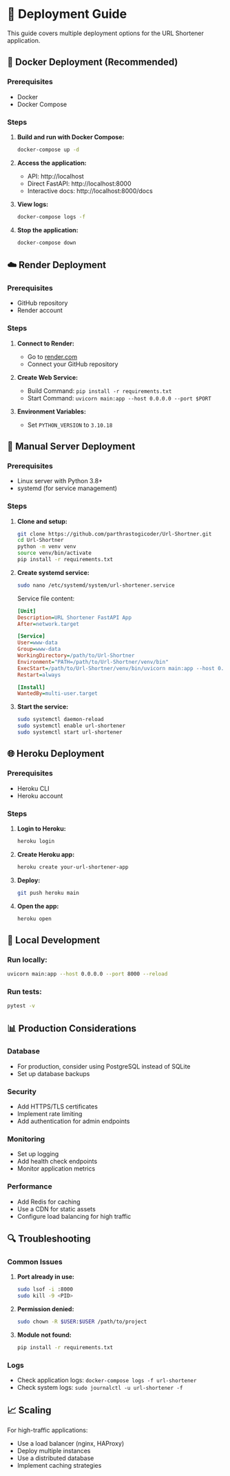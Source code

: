 # 🚀 Deployment Guide

This guide covers multiple deployment options for the URL Shortener application.

## 🐳 Docker Deployment (Recommended)

### Prerequisites
- Docker
- Docker Compose

### Steps

1. **Build and run with Docker Compose:**
   ```bash
   docker-compose up -d
   ```

2. **Access the application:**
   - API: http://localhost
   - Direct FastAPI: http://localhost:8000
   - Interactive docs: http://localhost:8000/docs

3. **View logs:**
   ```bash
   docker-compose logs -f
   ```

4. **Stop the application:**
   ```bash
   docker-compose down
   ```

## ☁️ Render Deployment

### Prerequisites
- GitHub repository
- Render account

### Steps

1. **Connect to Render:**
   - Go to [render.com](https://render.com)
   - Connect your GitHub repository

2. **Create Web Service:**
   - Build Command: `pip install -r requirements.txt`
   - Start Command: `uvicorn main:app --host 0.0.0.0 --port $PORT`

3. **Environment Variables:**
   - Set `PYTHON_VERSION` to `3.10.18`

## 🔧 Manual Server Deployment

### Prerequisites
- Linux server with Python 3.8+
- systemd (for service management)

### Steps

1. **Clone and setup:**
   ```bash
   git clone https://github.com/parthrastogicoder/Url-Shortner.git
   cd Url-Shortner
   python -m venv venv
   source venv/bin/activate
   pip install -r requirements.txt
   ```

2. **Create systemd service:**
   ```bash
   sudo nano /etc/systemd/system/url-shortener.service
   ```

   Service file content:
   ```ini
   [Unit]
   Description=URL Shortener FastAPI App
   After=network.target

   [Service]
   User=www-data
   Group=www-data
   WorkingDirectory=/path/to/Url-Shortner
   Environment="PATH=/path/to/Url-Shortner/venv/bin"
   ExecStart=/path/to/Url-Shortner/venv/bin/uvicorn main:app --host 0.0.0.0 --port 8000
   Restart=always

   [Install]
   WantedBy=multi-user.target
   ```

3. **Start the service:**
   ```bash
   sudo systemctl daemon-reload
   sudo systemctl enable url-shortener
   sudo systemctl start url-shortener
   ```

## 🌐 Heroku Deployment

### Prerequisites
- Heroku CLI
- Heroku account

### Steps

1. **Login to Heroku:**
   ```bash
   heroku login
   ```

2. **Create Heroku app:**
   ```bash
   heroku create your-url-shortener-app
   ```

3. **Deploy:**
   ```bash
   git push heroku main
   ```

4. **Open the app:**
   ```bash
   heroku open
   ```

## 🔧 Local Development

### Run locally:
```bash
uvicorn main:app --host 0.0.0.0 --port 8000 --reload
```

### Run tests:
```bash
pytest -v
```

## 📊 Production Considerations

### Database
- For production, consider using PostgreSQL instead of SQLite
- Set up database backups

### Security
- Add HTTPS/TLS certificates
- Implement rate limiting
- Add authentication for admin endpoints

### Monitoring
- Set up logging
- Add health check endpoints
- Monitor application metrics

### Performance
- Add Redis for caching
- Use a CDN for static assets
- Configure load balancing for high traffic

## 🔍 Troubleshooting

### Common Issues

1. **Port already in use:**
   ```bash
   sudo lsof -i :8000
   sudo kill -9 <PID>
   ```

2. **Permission denied:**
   ```bash
   sudo chown -R $USER:$USER /path/to/project
   ```

3. **Module not found:**
   ```bash
   pip install -r requirements.txt
   ```

### Logs
- Check application logs: `docker-compose logs -f url-shortener`
- Check system logs: `sudo journalctl -u url-shortener -f`

## 📈 Scaling

For high-traffic applications:
- Use a load balancer (nginx, HAProxy)
- Deploy multiple instances
- Use a distributed database
- Implement caching strategies
